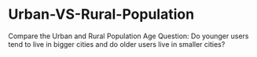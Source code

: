 # Urban-VS-Rural-Population
Compare the Urban and Rural Population Age
Question:
Do younger users tend to live in bigger cities and do older users live in smaller cities? 